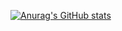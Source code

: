 [![Anurag's GitHub stats](https://github-readme-stats.vercel.app/api?username=Leon840113&theme=dracula)](https://github.com/anuraghazra/github-readme-stats)
